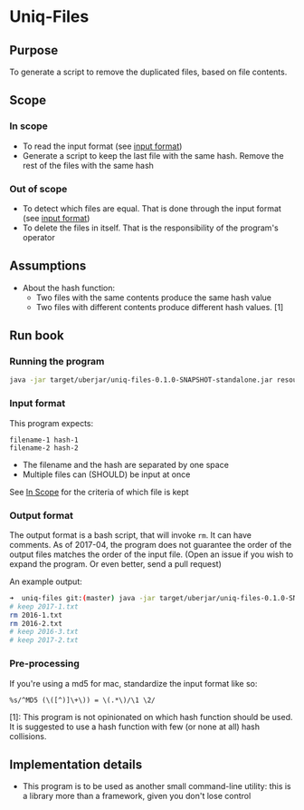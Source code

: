 # Uniq-Files

## Purpose

To generate a script to remove the duplicated files, based on file contents.

## Scope

### In scope

  * To read the input format (see [input format](#input-format))
  * Generate a script to keep the last file with the same hash. Remove the rest of the files with the same hash

### Out of scope

  * To detect which files are equal. That is done through the input format (see [input format](#input-format))
  * To delete the files in itself. That is the responsibility of the program's operator

## Assumptions

  * About the hash function:
    * Two files with the same contents produce the same hash value
    * Two files with different contents produce different hash values. [1]

## Run book

### Running the program

```bash
java -jar target/uberjar/uniq-files-0.1.0-SNAPSHOT-standalone.jar resources/example-1/md5.txt
```

### Input format

This program expects:

```
filename-1 hash-1
filename-2 hash-2
```

  * The filename and the hash are separated by one space
  * Multiple files can (SHOULD) be input at once

See [In Scope](#in-scope) for the criteria of which file is kept


### Output format

The output format is a bash script, that will invoke `rm`. It can have comments. As of 2017-04, the program does not
guarantee the order of the output files matches the order of the input file. (Open an issue if you wish to expand the
 program. Or even better, send a pull request)

An example output:

```bash
➜  uniq-files git:(master) java -jar target/uberjar/uniq-files-0.1.0-SNAPSHOT-standalone.jar resources/example-1/md5.txt
# keep 2017-1.txt
rm 2016-1.txt
rm 2016-2.txt
# keep 2016-3.txt
# keep 2017-2.txt
```

### Pre-processing

If you're using a md5 for mac, standardize the input format like so:

```
%s/^MD5 (\([^)]\+\)) = \(.*\)/\1 \2/
```

[1]: This program is not opinionated on which hash function should be used. It is suggested to use a hash function
with few (or none at all) hash collisions.


## Implementation details

  * This program is to be used as another small command-line utility: this is a library more than a framework, given
  you don't lose control
